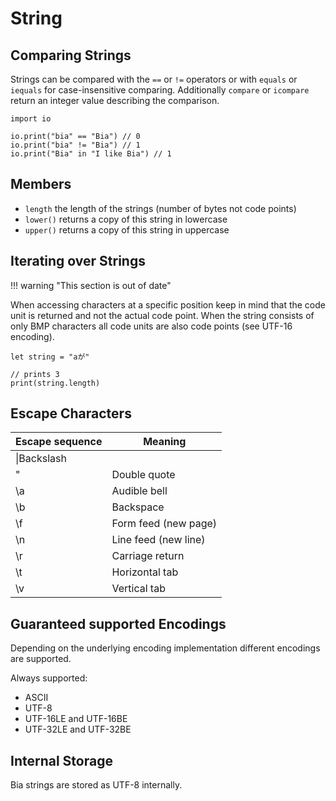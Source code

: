 # String

## Comparing Strings

Strings can be compared with the `==` or `!=` operators or with `equals` or `iequals` for case-insensitive comparing. Additionally `compare` or `icompare` return an integer value describing the comparison.

```Bia
import io

io.print("bia" == "Bia") // 0
io.print("bia" != "Bia") // 1
io.print("Bia" in "I like Bia") // 1
```

## Members

- `length` the length of the strings (number of bytes not code points)
- `lower()` returns a copy of this string in lowercase
- `upper()` returns a copy of this string in uppercase

## Iterating over Strings

!!! warning "This section is out of date"

When accessing characters at a specific position keep in mind that the code unit is returned and not the actual code point. When the string consists of only BMP characters all code units are also code points (see UTF-16 encoding).

```Bia
let string = "aが"

// prints 3
print(string.length)
```

## Escape Characters

| Escape sequence | Meaning              |
| --------------- | -------------------- |
| \\|Backslash    |                      |
| \"              | Double quote         |
| \a              | Audible bell         |
| \b              | Backspace            |
| \f              | Form feed (new page) |
| \n              | Line feed (new line) |
| \r              | Carriage return      |
| \t              | Horizontal tab       |
| \v              | Vertical tab         |

## Guaranteed supported Encodings

Depending on the underlying encoding implementation different encodings are supported.

Always supported:

- ASCII
- UTF-8
- UTF-16LE and UTF-16BE
- UTF-32LE and UTF-32BE

## Internal Storage

Bia strings are stored as UTF-8 internally.

